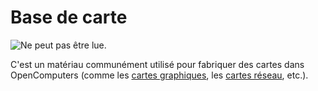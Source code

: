 # Base de carte

![Ne peut pas être lue.](oredict:oc:materialCard)

C'est un matériau communément utilisé pour fabriquer des cartes dans OpenComputers (comme les  [cartes graphiques](graphicsCard1.md), les [cartes réseau](lanCard.md), etc.).
